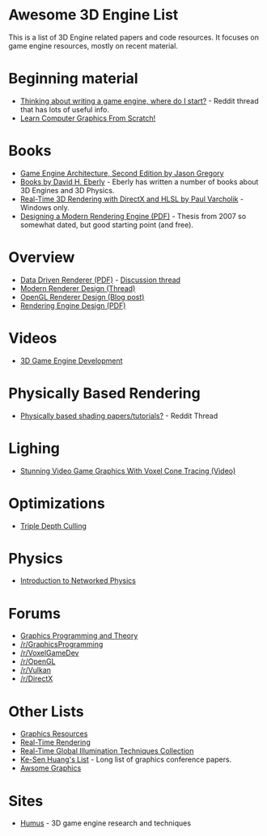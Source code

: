 # Awesome 3D Engine List

This is a list of 3D Engine related papers and code resources.  It focuses on game engine resources, mostly
on recent material.

# Beginning material
* [Thinking about writing a game engine, where do I start?](https://www.reddit.com/r/gamedev/comments/30pcl6/thinking_about_writing_game_engine_where_do_i/) - Reddit thread that has lots of useful info.
* [Learn Computer Graphics From Scratch!](http://www.scratchapixel.com/)

# Books
* [Game Engine Architecture, Second Edition by Jason Gregory](https://www.amazon.com/Engine-Architecture-Second-Jason-Gregory-ebook/dp/B00MMOJ076/)
* [Books by David H. Eberly](https://www.amazon.com/David-H.-Eberly/e/B001IQW5L2/) - Eberly has written a number of books about 3D Engines and 3D Physics.
* [Real-Time 3D Rendering with DirectX and HLSL by Paul Varcholik](https://www.amazon.com/Real-Time-Rendering-DirectX-HLSL-Programming-ebook/dp/B00K3NR6OC) - Windows only. 
* [Designing a Modern Rendering Engine (PDF)](https://www.cg.tuwien.ac.at/research/publications/2007/bauchinger-2007-mre/bauchinger-2007-mre-Thesis.pdf) - Thesis from 2007 so somewhat dated, but good starting point (and free).

# Overview
* [Data Driven Renderer (PDF)](http://gamedevs.org/uploads/benefits-of-a-data-driven-renderer.pdf) - [Discussion thread](http://gamedevs.org/uploads/benefits-of-a-data-driven-renderer.pdf)
* [Modern Renderer Design (Thread)](https://www.gamedev.net/topic/671640-modern-renderer-design/)
* [OpenGL Renderer Design (Blog post)](https://nlguillemot.wordpress.com/2016/11/18/opengl-renderer-design/)
* [Rendering Engine Design (PDF)](http://www.elmindreda.org/lectures/opengl-lecture2.pdf)

# Videos
* [3D Game Engine Development](https://www.youtube.com/playlist?list=PLEETnX-uPtBXP_B2yupUKlflXBznWIlL5)

# Physically Based Rendering
* [Physically based shading papers/tutorials?](https://www.reddit.com/r/GraphicsProgramming/comments/43egtm/physically_based_shading_paperstutorials/) - Reddit Thread

# Lighing
* [Stunning Video Game Graphics With Voxel Cone Tracing (Video)](https://www.youtube.com/watch?v=dQSzmngTbtw)

# Optimizations
* [Triple Depth Culling](http://gautron.pascal.free.fr/publications/s2011/s2011.pdf)

# Physics
* [Introduction to Networked Physics](http://gafferongames.com/networked-physics/introduction-to-networked-physics/)

# Forums
* [Graphics Programming and Theory](https://www.gamedev.net/forum/12-graphics-programming-and-theory/)
* [/r/GraphicsProgramming](https://www.reddit.com/r/GraphicsProgramming/)
* [/r/VoxelGameDev](https://www.reddit.com/r/VoxelGameDev/)
* [/r/OpenGL](https://www.reddit.com/r/OpenGL/)
* [/r/Vulkan](https://www.reddit.com/r/Vulkan/)
* [/r/DirectX](https://www.reddit.com/r/DirectX/)

# Other Lists
* [Graphics Resources](https://github.com/mattdesl/graphics-resources)
* [Real-Time Rendering](http://www.realtimerendering.com/)
* [Real-Time Global Illumination Techniques Collection](https://extremeistan.wordpress.com/2014/05/11/realtime-global-illumination-techniques-collection/)
* [Ke-Sen Huang's List](http://kesen.realtimerendering.com/) - Long list of graphics conference papers.
* [Awsome Graphics](https://github.com/ericjang/awesome-graphics)


# Sites
* [Humus](http://www.humus.name/index.php?page=News) - 3D game engine research and techniques


